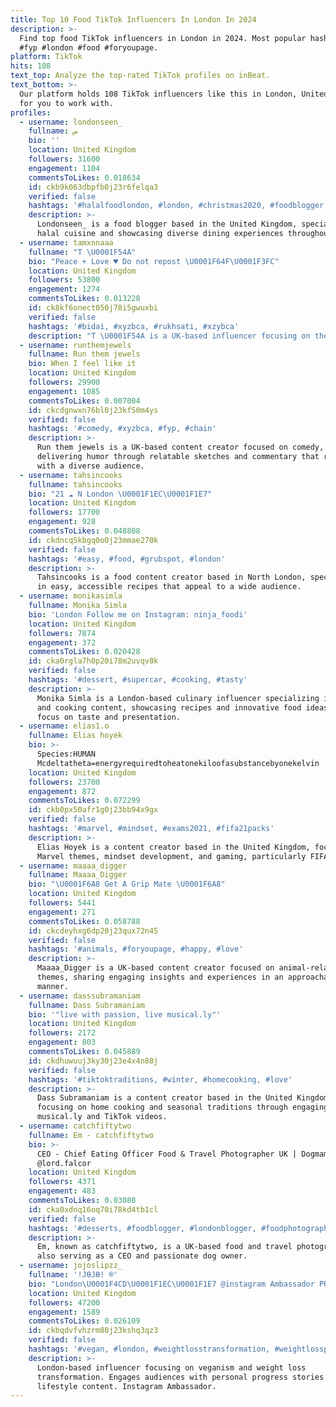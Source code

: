 ```yaml
---
title: Top 10 Food TikTok Influencers In London In 2024
description: >-
  Find top food TikTok influencers in London in 2024. Most popular hashtags:
  #fyp #london #food #foryoupage.
platform: TikTok
hits: 108
text_top: Analyze the top-rated TikTok profiles on inBeat.
text_bottom: >-
  Our platform holds 108 TikTok influencers like this in London, United Kingdom
  for you to work with.
profiles:
  - username: londonseen_
    fullname: س
    bio: ''
    location: United Kingdom
    followers: 31600
    engagement: 1104
    commentsToLikes: 0.018634
    id: ckb9k063dbpfb0j23r6felqa3
    verified: false
    hashtags: '#halalfoodlondon, #london, #christmas2020, #foodblogger'
    description: >-
      Londonseen_ is a food blogger based in the United Kingdom, specializing in
      halal cuisine and showcasing diverse dining experiences throughout London.
  - username: tamxnnaaa
    fullname: "T \U0001F54A"
    bio: "Peace + Love ♥️ Do not repost \U0001F64F\U0001F3FC"
    location: United Kingdom
    followers: 53800
    engagement: 1274
    commentsToLikes: 0.013228
    id: ck8kf6onect050j78i5gwuxbi
    verified: false
    hashtags: '#bidai, #xyzbca, #rukhsati, #xzybca'
    description: "T \U0001F54A is a UK-based influencer focusing on themes of peace and love, sharing personal insights and reflections through engaging visual content."
  - username: runthemjewels
    fullname: Run them jewels
    bio: When I feel like it
    location: United Kingdom
    followers: 29900
    engagement: 1085
    commentsToLikes: 0.007004
    id: ckcdgnwxn76bl0j23kf50m4ys
    verified: false
    hashtags: '#comedy, #xyzbca, #fyp, #chain'
    description: >-
      Run them jewels is a UK-based content creator focused on comedy,
      delivering humor through relatable sketches and commentary that resonate
      with a diverse audience.
  - username: tahsincooks
    fullname: tahsincooks
    bio: "21 ☁️ N London \U0001F1EC\U0001F1E7"
    location: United Kingdom
    followers: 17700
    engagement: 928
    commentsToLikes: 0.048808
    id: ckdncq5kbgq0o0j23mmae270k
    verified: false
    hashtags: '#easy, #food, #grubspot, #london'
    description: >-
      Tahsincooks is a food content creator based in North London, specializing
      in easy, accessible recipes that appeal to a wide audience.
  - username: monikasimla
    fullname: Monika Simla
    bio: 'London Follow me on Instagram: ninja_foodi'
    location: United Kingdom
    followers: 7874
    engagement: 372
    commentsToLikes: 0.020428
    id: cka0rgla7h0p20i78m2uvqv8k
    verified: false
    hashtags: '#dessert, #supercar, #cooking, #tasty'
    description: >-
      Monika Simla is a London-based culinary influencer specializing in dessert
      and cooking content, showcasing recipes and innovative food ideas with a
      focus on taste and presentation.
  - username: elias1.o
    fullname: Elias hoyek
    bio: >-
      Species:HUMAN
      Mcdeltatheta=energyrequiredtoheatonekiloofasubstancebyonekelvin
    location: United Kingdom
    followers: 23700
    engagement: 872
    commentsToLikes: 0.072299
    id: ckb0px50afr1g0j23bb94x9gx
    verified: false
    hashtags: '#marvel, #mindset, #exams2021, #fifa21packs'
    description: >-
      Elias Hoyek is a content creator based in the United Kingdom, focusing on
      Marvel themes, mindset development, and gaming, particularly FIFA content.
  - username: maaaa_digger
    fullname: Maaaa_Digger
    bio: "\U0001F6A8 Get A Grip Mate \U0001F6A8"
    location: United Kingdom
    followers: 5441
    engagement: 271
    commentsToLikes: 0.058788
    id: ckcdeyhxg6dp20j23qux72n45
    verified: false
    hashtags: '#animals, #foryoupage, #happy, #love'
    description: >-
      Maaaa_Digger is a UK-based content creator focused on animal-related
      themes, sharing engaging insights and experiences in an approachable
      manner.
  - username: dasssubramaniam
    fullname: Dass Subramaniam
    bio: '"live with passion, live musical.ly"'
    location: United Kingdom
    followers: 2172
    engagement: 803
    commentsToLikes: 0.045889
    id: ckdhuwuuj3ky30j23e4x4n88j
    verified: false
    hashtags: '#tiktoktraditions, #winter, #homecooking, #love'
    description: >-
      Dass Subramaniam is a content creator based in the United Kingdom,
      focusing on home cooking and seasonal traditions through engaging
      musical.ly and TikTok videos.
  - username: catchfiftytwo
    fullname: Em - catchfiftytwo
    bio: >-
      CEO - Chief Eating Officer Food & Travel Photographer UK | Dogmama
      @lord.falcor
    location: United Kingdom
    followers: 4371
    engagement: 483
    commentsToLikes: 0.03088
    id: cka0xdnq16oq70i78kd4tb1cl
    verified: false
    hashtags: '#desserts, #foodblogger, #londonblogger, #foodphotographer'
    description: >-
      Em, known as catchfiftytwo, is a UK-based food and travel photographer,
      also serving as a CEO and passionate dog owner.
  - username: jojoslipzz_
    fullname: '!JѲJѲ! ®'
    bio: "London\U0001F4CD\U0001F1EC\U0001F1E7 @instagram Ambassador PR Enquiries: jojoslipzz@gmail.com"
    location: United Kingdom
    followers: 47200
    engagement: 1589
    commentsToLikes: 0.026109
    id: ckbqdvfvhzrm80j23kshq3qz3
    verified: false
    hashtags: '#vegan, #london, #weightlosstransformation, #weightlossprogress'
    description: >-
      London-based influencer focusing on veganism and weight loss
      transformation. Engages audiences with personal progress stories and
      lifestyle content. Instagram Ambassador.
---
```


